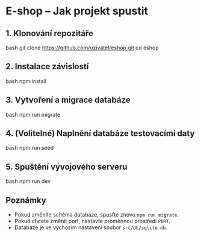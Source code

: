 # E-shop – Jak projekt spustit

## 1. Klonování repozitáře
bash
git clone https://github.com/uzivatel/eshop.git
cd eshop


## 2. Instalace závislostí
bash
npm install


## 3. Vytvoření a migrace databáze
bash
npm run migrate


## 4. (Volitelné) Naplnění databáze testovacími daty
bash
npm run seed

## 5. Spuštění vývojového serveru
bash
npm run dev

## Poznámky

- Pokud změníte schéma databáze, spusťte znovu `npm run migrate`.
- Pokud chcete změnit port, nastavte proměnnou prostředí `PORT`.
- Databáze je ve výchozím nastavení soubor `src/db/sqlite.db`.